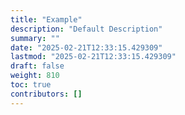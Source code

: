 ```yaml
---
title: "Example"
description: "Default Description"
summary: ""
date: "2025-02-21T12:33:15.429309"
lastmod: "2025-02-21T12:33:15.429309"
draft: false
weight: 810
toc: true
contributors: []
---
```


